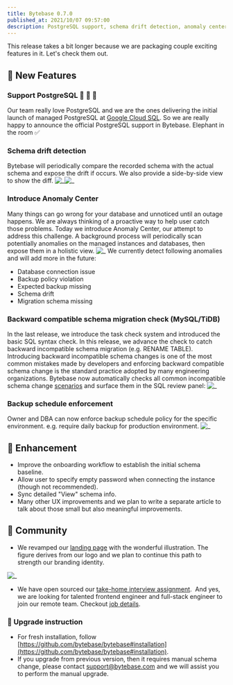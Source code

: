 ```yaml
---
title: Bytebase 0.7.0
published_at: 2021/10/07 09:57:00
description: PostgreSQL support, schema drift detection, anomaly center, backward incompatible schema migration check, backup schedule enforcement and more
---
```


This release takes a bit longer because we are packaging couple exciting features in it. Let's check them out.

## 🚀 New Features

### Support PostgreSQL 🐘 🐘 🐘

Our team really love PostgreSQL and we are the ones delivering the initial launch of managed PostgreSQL at [Google Cloud SQL](https://cloud.google.com/sql). So we are really happy to announce the official PostgreSQL support in Bytebase. Elephant in the room ✅

### Schema drift detection

Bytebase will periodically compare the recorded schema with the actual schema and expose the drift if occurs. We also provide a side-by-side view to show the diff.
![_](/content/changelog/0.7.0/schema-drift.webp)![_](/changelog/0.7.0/schema-drift-detail.webp)

### Introduce Anomaly Center

Many things can go wrong for your database and unnoticed until an outage happens. We are always thinking of a proactive way to help user catch those problems. Today we introduce Anomaly Center, our attempt to address this challenge. A background process will periodically scan potentially anomalies on the managed instances and databases, then expose them in a holistic view.
![_](/content/changelog/0.7.0/anomaly-center.webp)
We currently detect following anomalies and will add more in the future:

- Database connection issue
- Backup policy violation
- Expected backup missing
- Schema drift
- Migration schema missing

### Backward compatible schema migration check (MySQL/TiDB)

In the last release, we introduce the task check system and introduced the basic SQL syntax check. In this release, we advance the check to catch backward incompatible schema migration (e.g. RENAME TABLE). Introducing backward incompatible schema changes is one of the most common mistakes made by developers and enforcing backward compatible schema change is the standard practice adopted by many engineering organizations. Bytebase now automatically checks all common incompatible schema change [scenarios](https://bytebase.com/doc/error#backward-incompatible-migration) and surface them in the SQL review panel:
![_](/content/changelog/0.7.0/backward-compatible-check.webp)

### Backup schedule enforcement

Owner and DBA can now enforce backup schedule policy for the specific environment. e.g. require daily backup for production environment.
![_](/content/changelog/0.7.0/environment.webp)

## 🎄 Enhancement

- Improve the onboarding workflow to establish the initial schema baseline.
- Allow user to specify empty password when connecting the instance (though not recommended).
- Sync detailed "View" schema info.
- Many other UX improvements and we plan to write a separate article to talk about those small but also meaningful improvements.

## 🎠 Community

- We revamped our [landing page](https://bytebase.com/) with the wonderful illustration. The figure derives from our logo and we plan to continue this path to strength our branding identity.

![_](/content/changelog/0.7.0/frontpage.webp)

- We have open sourced our [take-home interview assignment](https://github.com/bytebase/interview).  And yes, we are looking for talented frontend engineer and full-stack engineer to join our remote team. Checkout [job details](https://bytebase.com/jobs).

### 📕 Upgrade instruction

- For fresh installation, follow [https://github.com/bytebase/bytebase#installation](https://github.com/bytebase/bytebase#installation).
- If you upgrade from previous version, then it requires manual schema change, please contact [support@bytebase.com](mailto:support@bytebase.com) and we will assist you to perform the manual upgrade.
